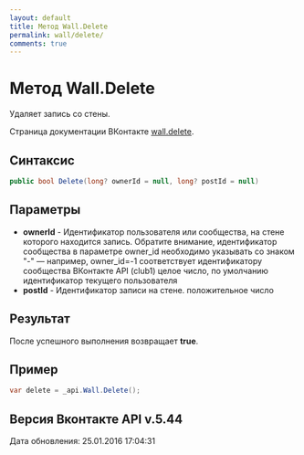 ```yaml
---
layout: default
title: Метод Wall.Delete
permalink: wall/delete/
comments: true
---
```

# Метод Wall.Delete
Удаляет запись со стены.

Страница документации ВКонтакте [wall.delete](https://vk.com/dev/wall.delete).

## Синтаксис
``` csharp
public bool Delete(long? ownerId = null, long? postId = null)
```

## Параметры
+ **ownerId** - Идентификатор пользователя или сообщества, на стене которого находится запись. Обратите внимание, идентификатор сообщества в параметре owner_id необходимо указывать со знаком "-" — например, owner_id=-1 соответствует идентификатору сообщества ВКонтакте API (club1)  целое число, по умолчанию идентификатор текущего пользователя
+ **postId** - Идентификатор записи на стене. положительное число

## Результат
После успешного выполнения возвращает **true**.

## Пример
``` csharp
var delete = _api.Wall.Delete();
```

## Версия Вконтакте API v.5.44
Дата обновления: 25.01.2016 17:04:31
